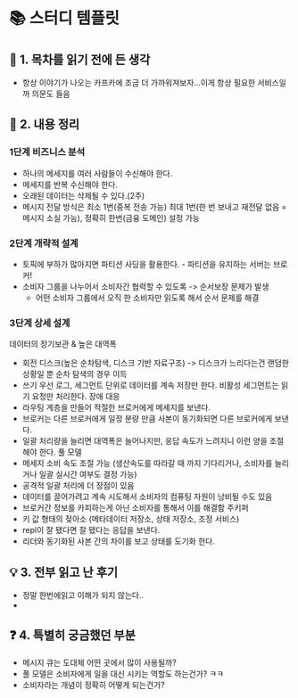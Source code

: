 # 📚 스터디 템플릿

## 📖 1. 목차를 읽기 전에 든 생각
- 항상 이야기가 나오는 카프카에 조금 더 가까워져보자...이게 항상 필요한 서비스일까 의문도 들음

## 📝 2. 내용 정리

### 1단계 비즈니스 분석
- 하나의 메세지를 여러 사람들이 수신해야 한다.
- 메세지를 반복 수신해야 한다.
- 오래된 데이터는 삭제될 수 있다.(2주)
- 메시지 전달 방식은 최소 1번(중복 전송 가능) 최대 1번(한 번 보내고 재전달 없음 = 메시지 소실 가능), 정확히 한번(금융 도메인) 설정 가능

### 2단계 개략적 설계
- 토픽에 부하가 많아지면 파티션 사딩을 활용한다. - 파티션을 유지하는 서버는 브로커!
- 소비자 그룹을 나누어서 소비자간 협력할 수 있도록 -> 순서보장 문제가 발생
  - 어떤 소비자 그룹에서 오직 한 소비자만 읽도록 해서 순서 문제를 해결

### 3단계 상세 설계
데이터의 장기보관 & 높은 대역폭
- 회전 디스크(높은 순차탐색, 디스크 기반 자료구조) -> 디스크가 느리다는건 랜덤한 상황일 뿐 순차 탐색의 경우 이득
- 쓰기 우선 로그, 세그먼트 단위로 데이터를 계속 저장만 한다. 비활성 세그먼트는 읽기 요청만 처리한다.
장애 대응
- 라우팅 계층을 만들어 적절한 브로커에게 메세지를 보낸다.
- 브로커는 다른 브로커에게 일정 분량 만큼 사본이 동기화되면 다른 브로커에게 보낸다.
- 일괄 처리량을 늘리면 대역폭은 늘어나지만, 응답 속도가 느려지니 이런 양을 조절해야 한다.
풀 모델
- 메세지 소비 속도 조절 가능 (생산속도를 따라갈 때 까지 기다리거나, 소비자를 늘리거나 일괄 실시간 여부도 결정 가능)
- 공격적 일괄 처리에 더 장점이 있음
- 데이터를 끌어가려고 계속 시도해서 소비자의 컴퓨팅 자원이 낭비될 수도 있음
- 브로커간 정보를 카피하는게 아닌 소비자를 통해서 이를 해결함
주키퍼
- 키 값 형태의 젖아소 (메타데이터 저장소, 상태 저장소, 조정 서비스)
- repl이 잘 됐다면 잘 됐다는 응답을 보낸다.
- 리더와 동기화된 사본 간의 차이를 보고 상태를 도기화 한다.


## 💡 3. 전부 읽고 난 후기
- 정말 한번에읽고 이해가 되지 않는다..
- 

## ❓ 4. 특별히 궁금했던 부분
- 메시지 큐는 도대체 어떤 곳에서 많이 사용될까?
- 풀 모델은 소비자에게 일을 대신 시키는 역할도 하는건가? ㅋㅋ
- 소비자라는 개념이 정확히 어떻게 되는건가?
